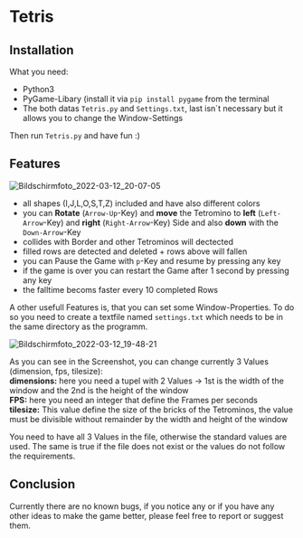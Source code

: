 # Tetris

## Installation

What you need:
- Python3
- PyGame-Libary (install it via `pip install pygame` from the terminal
- The both datas `Tetris.py` and `Settings.txt`, last isn´t necessary but it allows you to change the Window-Settings

Then run `Tetris.py` and have fun :)

## Features

![Bildschirmfoto_2022-03-12_20-07-05](https://user-images.githubusercontent.com/98593245/158031498-ca1a6a07-a166-47f1-8f3f-c2f9c8e9b5e2.png)

- all shapes (I,J,L,O,S,T,Z) included and have also different colors
- you can **Rotate** (`Arrow-Up`-Key) and **move** the Tetromino to **left** (`Left-Arrow`-Key) and **right** (`Right-Arrow`-Key) Side and also **down** with the `Down-Arrow`-Key
- collides with Border and other Tetrominos will dectected
- filled rows are detected and deleted + rows above will fallen
- you can Pause the Game with `p`-Key and resume by pressing any key
- if the game is over you can restart the Game after 1 second by pressing any key
- the falltime becoms faster every 10 completed Rows

A other usefull Features is, that you can set some Window-Properties. To do so you need to create a textfile named `settings.txt` which needs to be in the same directory as the programm.

![Bildschirmfoto_2022-03-12_19-48-21](https://user-images.githubusercontent.com/98593245/158030907-0868a3ae-637f-44eb-92f7-66550bd88027.png)

As you can see in the Screenshot, you can change currently 3 Values (dimension, fps, tilesize):  
**dimensions:** here you need a tupel with 2 Values -> 1st is the width of the window and the 2nd is the height of the window  
**FPS:** here you need an integer that define the Frames per seconds  
**tilesize:** This value define the size of the bricks of the Tetrominos, the value must be divisible without remainder by the width and height of the window  

You need to have all 3 Values in the file, otherwise the standard values are used. The same is true if the file does not exist or the values do not follow the requirements.


## Conclusion

Currently there are no known bugs, if you notice any or if you have any other ideas to make the game better, please feel free to report or suggest them.
